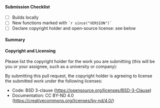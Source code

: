 #### Submission Checklist

- [ ] Builds locally 
- [ ] New functions marked with `` `r since("VERSION")` ``
- [ ] Declare copyright holder and open-source license: see below

#### Summary

#### Copyright and Licensing

Please list the copyright holder for the work you are submitting (this will be you or your assignee, such as a university or company):



By submitting this pull request, the copyright holder is agreeing to license the submitted work under the following licenses:
- Code: BSD 3-clause (https://opensource.org/licenses/BSD-3-Clause)
- Documentation: CC BY-ND 4.0 (https://creativecommons.org/licenses/by-nd/4.0/)
